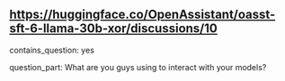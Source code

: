 ## https://huggingface.co/OpenAssistant/oasst-sft-6-llama-30b-xor/discussions/10

contains_question: yes

question_part: What are you guys using to interact with your models?